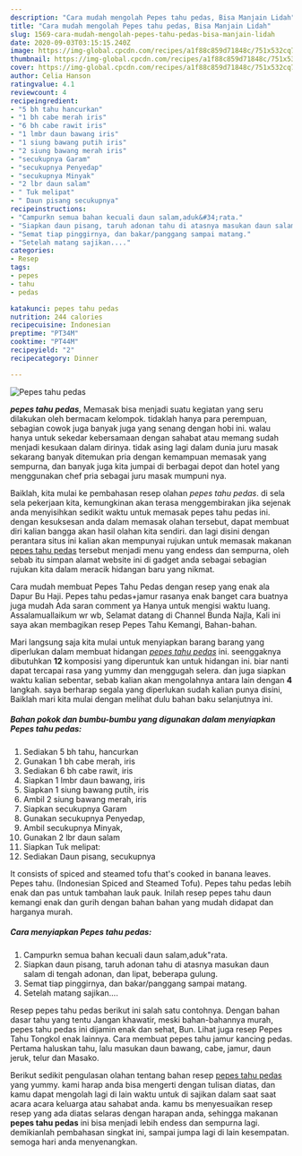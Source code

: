 ```yaml
---
description: "Cara mudah mengolah Pepes tahu pedas, Bisa Manjain Lidah"
title: "Cara mudah mengolah Pepes tahu pedas, Bisa Manjain Lidah"
slug: 1569-cara-mudah-mengolah-pepes-tahu-pedas-bisa-manjain-lidah
date: 2020-09-03T03:15:15.240Z
image: https://img-global.cpcdn.com/recipes/a1f88c859d71848c/751x532cq70/pepes-tahu-pedas-foto-resep-utama.jpg
thumbnail: https://img-global.cpcdn.com/recipes/a1f88c859d71848c/751x532cq70/pepes-tahu-pedas-foto-resep-utama.jpg
cover: https://img-global.cpcdn.com/recipes/a1f88c859d71848c/751x532cq70/pepes-tahu-pedas-foto-resep-utama.jpg
author: Celia Hanson
ratingvalue: 4.1
reviewcount: 4
recipeingredient:
- "5 bh tahu hancurkan"
- "1 bh cabe merah iris"
- "6 bh cabe rawit iris"
- "1 lmbr daun bawang iris"
- "1 siung bawang putih iris"
- "2 siung bawang merah iris"
- "secukupnya Garam"
- "secukupnya Penyedap"
- "secukupnya Minyak"
- "2 lbr daun salam"
- " Tuk melipat"
- " Daun pisang secukupnya"
recipeinstructions:
- "Campurkn semua bahan kecuali daun salam,aduk&#34;rata."
- "Siapkan daun pisang, taruh adonan tahu di atasnya masukan daun salam di tengah adonan, dan lipat, beberapa gulung."
- "Semat tiap pinggirnya, dan bakar/panggang sampai matang."
- "Setelah matang sajikan...."
categories:
- Resep
tags:
- pepes
- tahu
- pedas

katakunci: pepes tahu pedas 
nutrition: 244 calories
recipecuisine: Indonesian
preptime: "PT34M"
cooktime: "PT44M"
recipeyield: "2"
recipecategory: Dinner

---
```



![Pepes tahu pedas](https://img-global.cpcdn.com/recipes/a1f88c859d71848c/751x532cq70/pepes-tahu-pedas-foto-resep-utama.jpg)

<b><i>pepes tahu pedas</i></b>, Memasak bisa menjadi suatu kegiatan yang seru dilakukan oleh bermacam kelompok. tidaklah hanya para perempuan, sebagian cowok juga banyak juga yang senang dengan hobi ini. walau hanya untuk sekedar kebersamaan dengan sahabat atau memang sudah menjadi kesukaan dalam dirinya. tidak asing lagi dalam dunia juru masak sekarang banyak ditemukan pria dengan kemampuan memasak yang sempurna, dan banyak juga kita jumpai di berbagai depot dan hotel yang menggunakan chef pria sebagai juru masak mumpuni nya.

Baiklah, kita mulai ke pembahasan resep olahan <i>pepes tahu pedas</i>. di sela sela pekerjaan kita, kemungkinan akan terasa menggembirakan jika sejenak anda menyisihkan sedikit waktu untuk memasak pepes tahu pedas ini. dengan kesuksesan anda dalam memasak olahan tersebut, dapat membuat diri kalian bangga akan hasil olahan kita sendiri. dan lagi disini dengan perantara situs ini kalian akan mempunyai rujukan untuk memasak makanan <u>pepes tahu pedas</u> tersebut menjadi menu yang endess dan sempurna, oleh sebab itu simpan alamat website ini di gadget anda sebagai sebagian rujukan kita dalam meracik hidangan baru yang nikmat.

Cara mudah membuat Pepes Tahu Pedas dengan resep yang enak ala Dapur Bu Haji. Pepes tahu pedas+jamur rasanya enak banget cara buatnya juga mudah Ada saran comment ya Hanya untuk mengisi waktu luang. Assalamuallaikum wr wb, Selamat datang di Channel Bunda Najla, Kali ini saya akan membagikan resep Pepes Tahu Kemangi, Bahan-bahan.


Mari langsung saja kita mulai untuk menyiapkan barang barang yang diperlukan dalam membuat hidangan <u><i>pepes tahu pedas</i></u> ini. seenggaknya dibutuhkan <b>12</b> komposisi yang diperuntuk kan untuk hidangan ini. biar nanti dapat tercapai rasa yang yummy dan menggugah selera. dan juga siapkan waktu kalian sebentar, sebab kalian akan mengolahnya antara lain dengan <b>4</b> langkah. saya berharap segala yang diperlukan sudah kalian punya disini, Baiklah mari kita mulai dengan melihat dulu bahan baku selanjutnya ini.

<!--inarticleads1-->

##### Bahan pokok dan bumbu-bumbu yang digunakan dalam menyiapkan Pepes tahu pedas:

1. Sediakan 5 bh tahu, hancurkan
1. Gunakan 1 bh cabe merah, iris
1. Sediakan 6 bh cabe rawit, iris
1. Siapkan 1 lmbr daun bawang, iris
1. Siapkan 1 siung bawang putih, iris
1. Ambil 2 siung bawang merah, iris
1. Siapkan secukupnya Garam
1. Gunakan secukupnya Penyedap,
1. Ambil secukupnya Minyak,
1. Gunakan 2 lbr daun salam
1. Siapkan  Tuk melipat:
1. Sediakan  Daun pisang, secukupnya


It consists of spiced and steamed tofu that&#39;s cooked in banana leaves. Pepes tahu. (Indonesian Spiced and Steamed Tofu). Pepes tahu pedas lebih enak dan pas untuk tambahan lauk pauk. Inilah resep pepes tahu daun kemangi enak dan gurih dengan bahan bahan yang mudah didapat dan harganya murah. 

<!--inarticleads2-->

##### Cara menyiapkan Pepes tahu pedas:

1. Campurkn semua bahan kecuali daun salam,aduk&#34;rata.
1. Siapkan daun pisang, taruh adonan tahu di atasnya masukan daun salam di tengah adonan, dan lipat, beberapa gulung.
1. Semat tiap pinggirnya, dan bakar/panggang sampai matang.
1. Setelah matang sajikan....


Resep pepes tahu pedas berikut ini salah satu contohnya. Dengan bahan dasar tahu yang tentu Jangan khawatir, meski bahan-bahannya murah, pepes tahu pedas ini dijamin enak dan sehat, Bun. Lihat juga resep Pepes Tahu Tongkol enak lainnya. Cara membuat pepes tahu jamur kancing pedas. Pertama haluskan tahu, lalu masukan daun bawang, cabe, jamur, daun jeruk, telur dan Masako. 

Berikut sedikit pengulasan olahan tentang bahan resep <u>pepes tahu pedas</u> yang yummy. kami harap anda bisa mengerti dengan tulisan diatas, dan kamu dapat mengolah lagi di lain waktu untuk di sajikan dalam saat saat acara acara keluarga atau sahabat anda. kamu bs menyesuaikan resep resep yang ada diatas selaras dengan harapan anda, sehingga makanan <b>pepes tahu pedas</b> ini bisa menjadi lebih endess dan sempurna lagi. demikianlah pembahasan singkat ini, sampai jumpa lagi di lain kesempatan. semoga hari anda menyenangkan.
